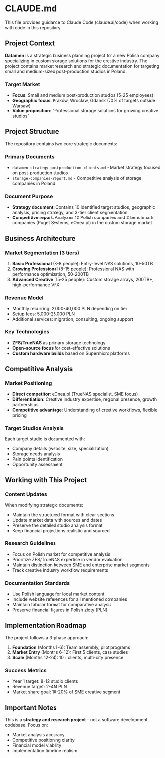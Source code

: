 # CLAUDE.md

This file provides guidance to Claude Code (claude.ai/code) when working with code in this repository.

## Project Context

**Datamen** is a strategic business planning project for a new Polish company specializing in custom storage solutions for the creative industry. The project contains market research and strategic documentation for targeting small and medium-sized post-production studios in Poland.

### Target Market
- **Focus**: Small and medium post-production studios (5-25 employees)
- **Geographic focus**: Kraków, Wrocław, Gdańsk (70% of targets outside Warsaw)
- **Value proposition**: "Professional storage solutions for growing creative studios"

## Project Structure

The repository contains two core strategic documents:

### Primary Documents
- `datamen-strategy-postproduction-clients.md` - Market strategy focused on post-production studios
- `storage-companies-report.md` - Competitive analysis of storage companies in Poland

### Document Purpose
- **Strategy document**: Contains 10 identified target studios, geographic analysis, pricing strategy, and 3-tier client segmentation
- **Competitive report**: Analyzes 12 Polish companies and 2 benchmark companies (Puget Systems, eOnea.pl) in the custom storage market

## Business Architecture

### Market Segmentation (3 tiers)
1. **Basic Professional** (3-8 people): Entry-level NAS solutions, 10-50TB
2. **Growing Professional** (8-15 people): Professional NAS with performance optimization, 50-200TB  
3. **Advanced Creative** (15-25 people): Custom storage arrays, 200TB+, high-performance VFX

### Revenue Model
- Monthly recurring: 2,000-40,000 PLN depending on tier
- Setup fees: 5,000-25,000 PLN
- Additional services: migration, consulting, ongoing support

### Key Technologies
- **ZFS/TrueNAS** as primary storage technology
- **Open-source focus** for cost-effective solutions
- **Custom hardware builds** based on Supermicro platforms

## Competitive Analysis

### Market Positioning
- **Direct competitor**: eOnea.pl (TrueNAS specialist, SME focus)
- **Differentiation**: Creative industry expertise, regional presence, growth partnerships
- **Competitive advantage**: Understanding of creative workflows, flexible pricing

### Target Studios Analysis
Each target studio is documented with:
- Company details (website, size, specialization)
- Storage needs analysis
- Pain points identification
- Opportunity assessment

## Working with This Project

### Content Updates
When modifying strategic documents:
- Maintain the structured format with clear sections
- Update market data with sources and dates
- Preserve the detailed studio analysis format
- Keep financial projections realistic and sourced

### Research Guidelines
- Focus on Polish market for competitive analysis
- Prioritize ZFS/TrueNAS expertise in vendor evaluation
- Maintain distinction between SME and enterprise market segments
- Track creative industry workflow requirements

### Documentation Standards
- Use Polish language for local market content
- Include website references for all mentioned companies
- Maintain tabular format for comparative analysis
- Preserve financial figures in Polish złoty (PLN)

## Implementation Roadmap

The project follows a 3-phase approach:
1. **Foundation** (Months 1-6): Team assembly, pilot programs
2. **Market Entry** (Months 6-12): First 5 clients, case studies
3. **Scale** (Months 12-24): 10+ clients, multi-city presence

### Success Metrics
- Year 1 target: 8-12 studio clients
- Revenue target: 2-4M PLN
- Market share goal: 10-20% of SME creative segment

## Important Notes

This is a **strategy and research project** - not a software development codebase. Focus on:
- Market analysis accuracy
- Competitive positioning clarity  
- Financial model viability
- Implementation timeline realism